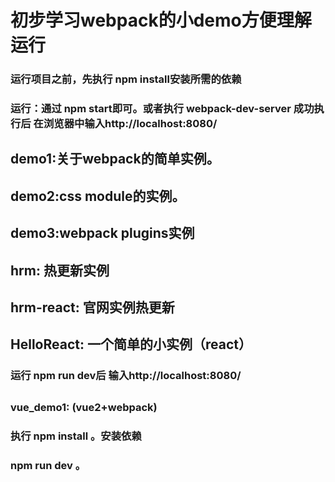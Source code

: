 # 初步学习webpack的小demo方便理解运行
### 运行项目之前，先执行 npm install安装所需的依赖 
### 运行：通过 npm start即可。或者执行 webpack-dev-server 成功执行后 在浏览器中输入http://localhost:8080/
## demo1:关于webpack的简单实例。
## demo2:css module的实例。 
## demo3:webpack plugins实例
## hrm: 热更新实例
## hrm-react: 官网实例热更新
## HelloReact: 一个简单的小实例（react）
### 运行 npm run dev后 输入http://localhost:8080/
## 
### vue_demo1: (vue2+webpack)
### 执行 npm install 。安装依赖
### npm run dev 。
